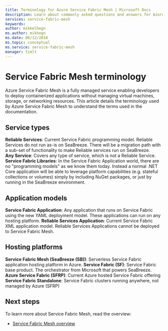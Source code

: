 ```yaml
---
title: Terminology for Azure Service Fabric Mesh | Microsoft Docs
description: Learn about commonly asked questions and answers for Azure Service Fabric Mesh.
services: service-fabric-mesh
keywords: 
author: mikkelhegn
ms.author: mikhegn
ms.date: 06/12/2018
ms.topic: conceptual
ms.service: service-fabric-mesh
manager: timlt
---
```

# Service Fabric Mesh terminology

Azure Service Fabric Mesh is a fully managed service enabling developers to deploy containerized applications without managing virtual machines, storage, or networking resources. This article details the terminology used by Azure Service Fabric Mesh to understand the terms used in the documentation.

## Service types

**Reliable Services**: Current Service Fabric programming model. Reliable Services do not run as-is on SeaBreeze. There will be a migration path with a sub-set of functionality to make Reliable services run on SeaBreeze.  
**Any Service**: Covers any type of service, which is not a Reliable Service. 
**Service Fabric Libraries**: In the Service Fabric Application world, there are no "programming models" as we know them today. Instead a normal .NET Core application will be able to leverage platform capabilities (e.g. stateful collections or volumes) simply by including NuGet packages, or just by running in the SeaBreeze environment. 

## Application models 

**Service Fabric Application**: Any application that runs on Service Fabric using the new YAML deployment model. These applications can run on any hosting platform. 
**Reliable Services Application**: Current Service Fabric XML application model. Reliable Services Applications cannot be deployed to Service Fabric Mesh. 

## Hosting platforms 

**Service Fabric Mesh (SeaBreeze (SB))**: Serverless Service Fabric application hosting platform in Azure. 
**Service Fabric (SF)**: Service Fabric base product. The orchestrator from Microsoft that powers SeaBreeze. 
**Azure Service Fabric (SFRP)**: Current Azure hosted Service Fabric offering 
**Service Fabric Standalone**: Service Fabric clusters running anywhere, not managed by Azure (SFRP) 

## Next steps
To learn more about Service Fabric Mesh, read the overview:
- [Service Fabric Mesh overview](service-fabric-mesh-overview.md)